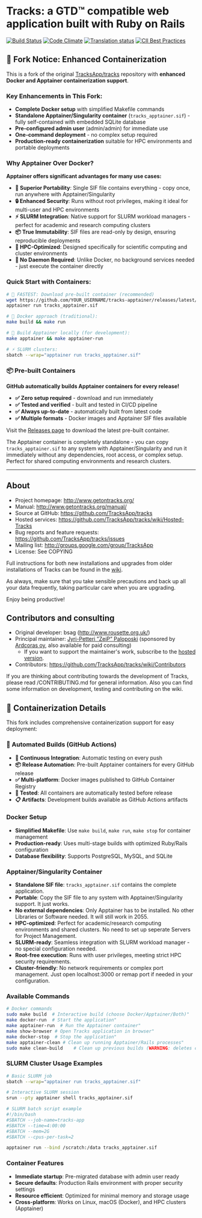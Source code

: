 # Tracks: a GTD™ compatible web application built with Ruby on Rails

[![Build Status](https://github.com/TracksApp/tracks/workflows/Continuous%20Integration/badge.svg)](https://github.com/TracksApp/tracks/actions)
[![Code Climate](https://codeclimate.com/github/TracksApp/tracks/badges/gpa.svg)](https://codeclimate.com/github/TracksApp/tracks)
[![Translation status](https://hosted.weblate.org/widgets/tracks/-/tracks/svg-badge.svg)](https://hosted.weblate.org/engage/tracks/)
[![CII Best Practices](https://bestpractices.coreinfrastructure.org/projects/6459/badge)](https://bestpractices.coreinfrastructure.org/projects/6459)

## 🐋 Fork Notice: Enhanced Containerization

This is a fork of the original [TracksApp/tracks](https://github.com/TracksApp/tracks) repository with **enhanced Docker and Apptainer containerization support**. 

### Key Enhancements in This Fork:

- **Complete Docker setup** with simplified Makefile commands
- **Standalone Apptainer/Singularity container** (`tracks_apptainer.sif`) - fully self-contained with embedded SQLite database
- **Pre-configured admin user** (admin/admin) for immediate use
- **One-command deployment** - no complex setup required
- **Production-ready containerization** suitable for HPC environments and portable deployments

### Why Apptainer Over Docker?

**Apptainer offers significant advantages for many use cases:**

- **🚀 Superior Portability**: Single SIF file contains everything - copy once, run anywhere with Apptainer/Singularity
- **🔒 Enhanced Security**: Runs without root privileges, making it ideal for multi-user and HPC environments
- **⚡ SLURM Integration**: Native support for SLURM workload managers - perfect for academic and research computing clusters
- **📦 True Immutability**: SIF files are read-only by design, ensuring reproducible deployments
- **🎯 HPC-Optimized**: Designed specifically for scientific computing and cluster environments
- **🔄 No Daemon Required**: Unlike Docker, no background services needed - just execute the container directly

### Quick Start with Containers:

```bash
# 🎯 FASTEST: Download pre-built container (recommended)
wget https://github.com/YOUR_USERNAME/tracks-apptainer/releases/latest/download/tracks_apptainer.sif
apptainer run tracks_apptainer.sif

# 🐋 Docker approach (traditional):
make build && make run

# 🔧 Build Apptainer locally (for development):
make apptainer && make apptainer-run

# ⚡ SLURM clusters:
sbatch --wrap="apptainer run tracks_apptainer.sif"
```

### 📦 Pre-built Containers

**GitHub automatically builds Apptainer containers for every release!**

- **✅ Zero setup required** - download and run immediately
- **✅ Tested and verified** - built and tested in CI/CD pipeline  
- **✅ Always up-to-date** - automatically built from latest code
- **✅ Multiple formats** - Docker images and Apptainer SIF files available

Visit the [Releases page](https://github.com/YOUR_USERNAME/tracks-apptainer/releases) to download the latest pre-built container.

The Apptainer container is completely standalone - you can copy `tracks_apptainer.sif` to any system with Apptainer/Singularity and run it immediately without any dependencies, root access, or complex setup. Perfect for shared computing environments and research clusters.

---

## About

* Project homepage: http://www.getontracks.org/
* Manual: http://www.getontracks.org/manual/
* Source at GitHub: https://github.com/TracksApp/tracks
* Hosted services: https://github.com/TracksApp/tracks/wiki/Hosted-Tracks
* Bug reports and feature requests: https://github.com/TracksApp/tracks/issues
* Mailing list: http://groups.google.com/group/TracksApp
* License: See COPYING

Full instructions for both new installations and upgrades from older installations
of Tracks can be found in the [wiki](https://github.com/TracksApp/tracks/wiki/Installation).

As always, make sure that you take sensible precautions and back up all your data frequently,
taking particular care when you are upgrading.

Enjoy being productive!

## Contributors and consulting

* Original developer: bsag (http://www.rousette.org.uk/)
* Principal maintainer: [Jyri-Petteri ”ZeiP” Paloposki](https://github.com/ZeiP)
  (sponsored by [Ardcoras oy](https://www.ardcoras.fi/), also available for paid consulting)
  * If you want to support the maintainer's work, subscribe to the
    [hosted version](https://www.taskitin.fi/).
* Contributors: https://github.com/TracksApp/tracks/wiki/Contributors

If you are thinking about contributing towards the development of Tracks,
please read /CONTRIBUTING.md for general information. Also you can find
some information on development, testing and contributing on the wiki.

## 🐋 Containerization Details

This fork includes comprehensive containerization support for easy deployment:

### 🤖 Automated Builds (GitHub Actions)
- **🔄 Continuous Integration**: Automatic testing on every push
- **📦 Release Automation**: Pre-built Apptainer containers for every GitHub release
- **✅ Multi-platform**: Docker images published to GitHub Container Registry
- **🧪 Tested**: All containers are automatically tested before release
- **📋 Artifacts**: Development builds available as GitHub Actions artifacts

### Docker Setup
- **Simplified Makefile**: Use `make build`, `make run`, `make stop` for container management
- **Production-ready**: Uses multi-stage builds with optimized Ruby/Rails configuration
- **Database flexibility**: Supports PostgreSQL, MySQL, and SQLite

### Apptainer/Singularity Container
- **Standalone SIF file**: `tracks_apptainer.sif` contains the complete application.
- **Portable**: Copy the SIF file to any system with Apptainer/Singularity support. It just works.
- **No external dependencies**: Only Apptainer has to be installed. No other Libraries or Software needed. It will still work in 2055.
- **HPC-optimized**: Perfect for academic/research computing environments and shared clusters. No need to set up seperate Servers for Project Management.
- **SLURM-ready**: Seamless integration with SLURM workload manager - no special configuration needed.
- **Root-free execution**: Runs with user privileges, meeting strict HPC security requirements.
- **Cluster-friendly**: No network requirements or complex port management. Just open localhost:3000 or remap port if needed in your configuration.

### Available Commands
```bash
# Docker commands
sudo make build  # Interactive build (choose Docker/Apptainer/Both)"
make docker-run  # Start the application"
make apptainer-run  # Run the Apptainer container"
make show-browser # Open Tracks application in browser"
make docker-stop  # Stop the application"
make apptainer-clean # Clean up running Apptainer/Rails processes"
sudo make clean-build    # Clean up previous builds (WARNING: deletes containers and data!)"
```

### SLURM Cluster Usage Examples
```bash
# Basic SLURM job
sbatch --wrap="apptainer run tracks_apptainer.sif"

# Interactive SLURM session
srun --pty apptainer shell tracks_apptainer.sif

# SLURM batch script example
#!/bin/bash
#SBATCH --job-name=tracks-app
#SBATCH --time=4:00:00
#SBATCH --mem=2G
#SBATCH --cpus-per-task=2

apptainer run --bind /scratch:/data tracks_apptainer.sif
```

### Container Features
- **Immediate startup**: Pre-migrated database with admin user ready
- **Secure defaults**: Production Rails environment with proper security settings
- **Resource efficient**: Optimized for minimal memory and storage usage
- **Cross-platform**: Works on Linux, macOS (Docker), and HPC clusters (Apptainer)
